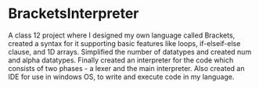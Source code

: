 # BracketsInterpreter
A class 12 project where I designed my own language called Brackets, created a syntax for it supporting basic features like loops, if-elseif-else clause, and 1D arrays. Simplified the number of datatypes and created num and alpha datatypes. 
Finally created an interpreter for the code which consists of two phases - a lexer and the main interpreter. 
Also created an IDE for use in windows OS, to write and execute code in my language.
